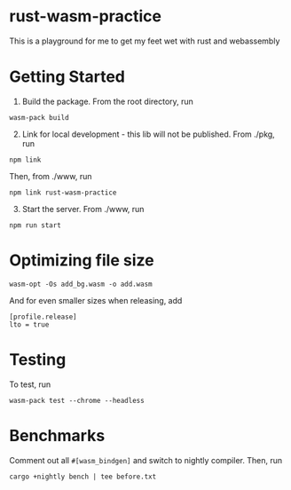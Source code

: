 # rust-wasm-practice

This is a playground for me to get my feet wet with rust and webassembly

# Getting Started

1. Build the package. From the root directory, run
```
wasm-pack build
```

2. Link for local development - this lib will not be published. From ./pkg, run
```
npm link
```
Then, from ./www, run
```
npm link rust-wasm-practice
```

3. Start the server. From ./www, run
```
npm run start
```

# Optimizing file size
```
wasm-opt -Os add_bg.wasm -o add.wasm
```
And for even smaller sizes when releasing, add
```
[profile.release]
lto = true
```

# Testing
To test, run
```
wasm-pack test --chrome --headless
```

# Benchmarks
Comment out all `#[wasm_bindgen]` and switch to nightly compiler. Then, run
```
cargo +nightly bench | tee before.txt
```
